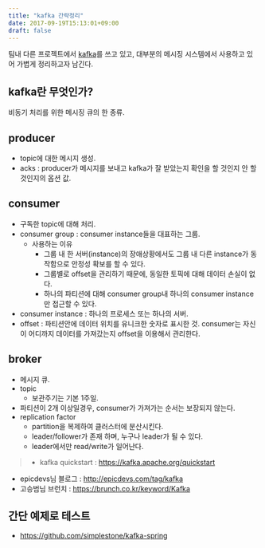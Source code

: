 ```yaml
---
title: "kafka 간략정리"
date: 2017-09-19T15:13:01+09:00
draft: false
---
```

팀내 다른 프로젝트에서 [kafka](https://kafka.apache.org/)를 쓰고 있고, 대부분의 메시징 시스템에서 사용하고 있어 가볍게 정리하고자 남긴다.

## kafka란 무엇인가?
비동기 처리를 위한 메시징 큐의 한 종류.

## producer
- topic에 대한 메시지 생성.
- acks : producer가 메시지를 보내고 kafka가 잘 받았는지 확인을 할 것인지 안 할 것인지의 옵션 값.

## consumer
- 구독한 topic에 대해 처리.
- consumer group : consumer instance들을 대표하는 그룹.
  - 사용하는 이유
     - 그룹 내 한 서버(instance)의 장애상황에서도 그룹 내 다른 instance가 동작함으로 안정성 확보를 할 수 있다.
     - 그룹별로 offset을 관리하기 때문에, 동일한 토픽에 대해 데이터 손실이 없다.
     - 하나의 파티션에 대해 consumer group내 하나의 consumer instance만 접근할 수 있다.
- consumer instance : 하나의 프로세스 또는 하나의 서버.
- offset : 파티션안에 데이터 위치를 유니크한 숫자로 표시한 것. consumer는 자신이 어디까지 데이터를 가져갔는지 offset을 이용해서 관리한다.

## broker
- 메시지 큐.
- topic
  - 보관주기는 기본 1주일.
- 파티션이 2개 이상일경우, consumer가 가져가는 순서는 보장되지 않는다.
- replication factor
  - partition을 복제하여 클러스터에 분산시킨다.
  - leader/follower가 존재 하며, 누구나 leader가 될 수 있다.
  - leader에서만 read/write가 일어난다.

> - kafka quickstart : https://kafka.apache.org/quickstart 
- epicdevs님 블로그 : http://epicdevs.com/tag/kafka  
- 고승범님 브런치 : https://brunch.co.kr/keyword/Kafka

## 간단 예제로 테스트
- https://github.com/simplestone/kafka-spring
